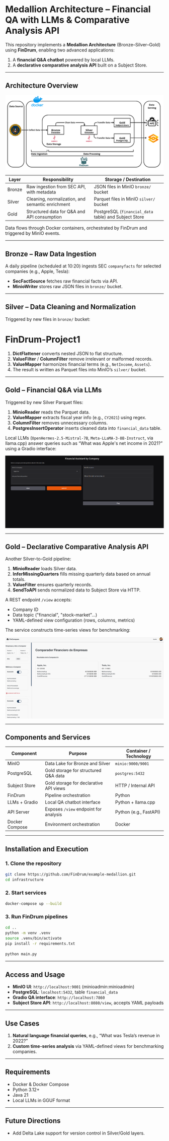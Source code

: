 # Medallion Architecture – Financial QA with LLMs & Comparative Analysis API

This repository implements a **Medallion Architecture** (Bronze–Silver–Gold) using **FinDrum**, enabling two advanced applications:

1. A **financial Q&A chatbot** powered by local LLMs.
2. A **declarative comparative analysis API** built on a Subject Store.

---

## Architecture Overview

![Architecture](./imgs/medallion-architecture.png)

| Layer  | Responsibility                                   | Storage / Destination                                 |
| ------ | ------------------------------------------------ | ----------------------------------------------------- |
| Bronze | Raw ingestion from SEC API, with metadata        | JSON files in MinIO `bronze/` bucket                  |
| Silver | Cleaning, normalization, and semantic enrichment | Parquet files in MinIO `silver/` bucket               |
| Gold   | Structured data for Q&A and API consumption      | PostgreSQL (`financial_data` table) and Subject Store |

Data flows through Docker containers, orchestrated by FinDrum and triggered by MinIO events.

---

## Bronze – Raw Data Ingestion

A daily pipeline (scheduled at 10:20) ingests SEC `companyfacts` for selected companies (e.g., Apple, Tesla):

- **SecFactSource** fetches raw financial facts via API.
- **MinioWriter** stores raw JSON files in `bronze/` bucket.

---

## Silver – Data Cleaning and Normalization

Triggered by new files in `bronze/` bucket:

# FinDrum-Project1

1. **DictFlattener** converts nested JSON to flat structure.
2. **ValueFilter** / **ColumnFilter** remove irrelevant or malformed records.
3. **ValueMapper** harmonizes financial terms (e.g., `NetIncome`, `Assets`).
4. The result is written as Parquet files into MinIO’s `silver/` bucket.

---

## Gold – Financial Q&A via LLMs

Triggered by new Silver Parquet files:

1. **MinioReader** reads the Parquet data.
2. **ValueMapper** extracts fiscal year info (e.g., `CY2021`) using regex.
3. **ColumnFilter** removes unnecessary columns.
4. **PostgresInsertOperator** inserts cleaned data into `financial_data` table.

Local LLMs (`OpenHermes‑2.5‑Mistral‑7B`, `Meta‑LLaMA‑3‑8B‑Instruct`, via llama.cpp) answer queries such as “What was Apple's net income in 2021?” using a Gradio interface:

![Gradio Interface](./imgs/llm_interface.png)

---

## Gold – Declarative Comparative Analysis API

Another Silver-to-Gold pipeline:

1. **MinioReader** loads Silver data.
2. **InferMissingQuarters** fills missing quarterly data based on annual totals.
3. **ValueFilter** ensures quarterly records.
4. **SendToAPI** sends normalized data to Subject Store via HTTP.

A REST endpoint `/view` accepts:

- Company ID
- Data topic ("financial", "stock-market"...)
- YAML-defined view configuration (rows, columns, metrics)

The service constructs time-series views for benchmarking:

![Benchmark Web UI](./imgs/empresa_bechmark_web.png)

---

## Components and Services

| Component      | Purpose                                | Container / Technology |
| -------------- | -------------------------------------- | ---------------------- |
| MinIO          | Data Lake for Bronze and Silver        | `minio:9000/9001`      |
| PostgreSQL     | Gold storage for structured Q&A data   | `postgres:5432`        |
| Subject Store  | Gold storage for declarative API views | HTTP / Internal API    |
| FinDrum        | Pipeline orchestration                 | Python                 |
| LLMs + Gradio  | Local QA chatbot interface             | Python + llama.cpp     |
| API Server     | Exposes `/view` endpoint for analysis  | Python (e.g., FastAPI) |
| Docker Compose | Environment orchestration              | Docker                 |

---

## Installation and Execution

### 1. Clone the repository

```bash
git clone https://github.com/FinDrum/example-medallion.git
cd infrastructure
```

### 2. Start services

```bash
docker-compose up --build
```

### 3. Run FinDrum pipelines

```bash
cd ..
python -m venv .venv
source .venv/bin/activate
pip install -r requirements.txt

python main.py
```

---

## Access and Usage

- **MinIO UI**: `http://localhost:9001` (minioadmin:minioadmin)
- **PostgreSQL**: `localhost:5432`, table `financial_data`
- **Gradio QA interface**: `http://localhost:7860`
- **Subject Store API**: `http://localhost:8080/view`, accepts YAML payloads

---

## Use Cases

1. **Natural language financial queries**, e.g., “What was Tesla’s revenue in 2022?”
2. **Custom time-series analysis** via YAML-defined views for benchmarking companies.

---

## Requirements

- Docker & Docker Compose
- Python 3.12+
- Java 21
- Local LLMs in GGUF format

---

## Future Directions

- Add Delta Lake support for version control in Silver/Gold layers.
